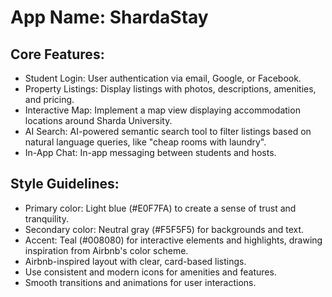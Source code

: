 # **App Name**: ShardaStay

## Core Features:

- Student Login: User authentication via email, Google, or Facebook.
- Property Listings: Display listings with photos, descriptions, amenities, and pricing.
- Interactive Map: Implement a map view displaying accommodation locations around Sharda University.
- AI Search: AI-powered semantic search tool to filter listings based on natural language queries, like "cheap rooms with laundry".
- In-App Chat: In-app messaging between students and hosts.

## Style Guidelines:

- Primary color: Light blue (#E0F7FA) to create a sense of trust and tranquility.
- Secondary color: Neutral gray (#F5F5F5) for backgrounds and text.
- Accent: Teal (#008080) for interactive elements and highlights, drawing inspiration from Airbnb's color scheme.
- Airbnb-inspired layout with clear, card-based listings.
- Use consistent and modern icons for amenities and features.
- Smooth transitions and animations for user interactions.